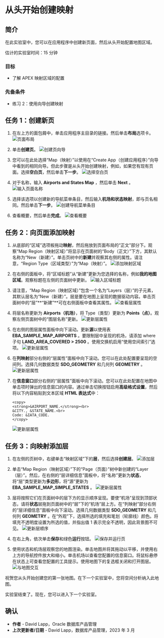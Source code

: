 # 从头开始创建映射

## 简介

在此实验室中，您可以在应用程序中创建新页面，然后从头开始配置地图区域。

估计的实验室时间：15 分钟

### 目标

*   了解 APEX 映射区域的配置

### 先备条件

*   练习 2：使用向导创建映射

## 任务 1：创建新页

1.  在左上方的面包屑中，单击应用程序主目录的链接。然后单击**布局**选项卡。 ![页面布局](images/create-map-15a.png)
    
2.  单击**创建页**。 ![创建页向导](images/create-map-15b.png)
    
3.  您可以在此处选择“Map（映射）”以使用在“Create App（创建应用程序）”向导中看到的相同向导。但此步骤是从头开始创建映射，例如，如果您有现有页面。选择**空白页**，然后单击**下一步**。 ![选择空白页](images/create-map-16.png)
    
4.  对于名称，输入 **Airports and States Map** ，然后单击 **Next** 。 ![输入页面名称](images/create-map-16a.png)
    
5.  选择该选项以创建新的导航菜单条目，然后输入**机场和状态映射**，即与页名相同。然后单击**下一步**。 ![创建导航菜单条目](images/create-map-17.png)
    
6.  查看概要，然后单击**完成**。 ![查看概要](images/create-map-18.png)
    

## 任务 2：向页面添加映射

1.  从底部的“区域”选项板拖动**映射**，然后拖放到页面布局的“正文”部分下。观察“Map Region（映射区域）”将显示在页面树的“Body（正文）”下方，其默认名称为“New（新建）”。单击页树中的**新建**并观察其右侧的属性。请注意，“Region Type（区域类型）”为“Map（映射）”。 ![添加映射区域](images/create-map-19.png)
    
2.  在右侧的面板中，将“区域标题”从“新建”更新为您选择的名称，例如**我的地图区域**。观察标题在左侧的页面树中更新。 ![输入区域标题](images/create-map-20.png)
    
3.  请注意，“Map Region（映射区域）”包含一个名为“Layers（层）”的子元素，其默认层名为“New（新建）”。层是要在地图上呈现的数据驱动内容。单击页面树中的“层”**“新建”**可在右侧面板中查看其属性。 ![查看层属性](images/create-map-21.png)
    
4.  将层名称更新为 **Airports（机场）**，将 Type（类型）更新为 **Points（点）**。观察左侧页面树中的“图层名称”更新。 ![更新层属性](images/create-map-23.png)
    
5.  在右侧的图层属性面板中向下滚动。更新**源**以使用表 **EBA\_SAMPLE\_MAP\_AIRPORTS** 。要限制层中呈现的机场，请添加 where 子句 **LAND\_AREA\_COVERED > 2500** 。使用交换机启用“使用空间索引”选项。 ![更新层属性](images/create-map-24.png)
    
6.  在**列映射**部分右侧的“层属性”面板中向下滚动。您可以在此处配置要呈现的空间列。选择几何数据类型 **SDO\_GEOMETRY** 和几何列 **GEOMETRY** 。 ![更新层属性](images/create-map-25.png)
    
7.  在**信息窗口**部分右侧的“层属性”面板中向下滚动。您可以在此处配置在地图中单击项时弹出的信息窗口的内容。通过单击切换按钮启用**高级格式设置**，然后将以下内容粘贴到文本区域 **HTML 表达式**中：
    
        <copy>
        <strong>&AIRPORT_NAME.</strong><br>
        &CITY., &STATE_NAME.<br>
        Code: &IATA_CODE.
        </copy>
        
    
    ![更新层属性](images/create-map-25a.png)
    

## 任务 3：向映射添加层

1.  在左侧的页树中，右键单击“映射区域”下的**层**，然后选择**创建层**。 ![添加层](images/create-map-26.png)
    
2.  单击“Map Region（映射区域）”下的“Page（页面）”树中新创建的“Layer（层）”。然后，在右侧的“层详细信息”面板中，将“名称”更新为**状态**，将“层”类型更新为**多边形**，将“源”更新为 **EBA\_SAMPLE\_MAP\_SIMPLE\_STATES** 。 ![更新层属性](images/create-map-27.png)
    
3.  层将按照它们在页面树中的层下方的显示顺序呈现。要使“机场”呈现到顶部状态，请将**状态**层拖到页面树中的“层”下的“机场”层上方。在“列映射”部分右侧的“层详细信息”面板中向下滚动。选择几何数据类型 **SDO\_GEOMETRY** 和几何列 **GEOMETRY** 。在“外观”下，选择所选的填充和笔划（轮廓线）颜色。将填充不透明度设置为所选的值，并指出值 1 表示完全不透明，因此背景图不可见。 ![更新层顺序](images/create-map-28.png)
    
4.  在右上角，依次单击**保存**和绿色**运行**按钮。 ![保存并运行页](images/create-map-29.png)
    
5.  使用状态和机场层观察您的地图渲染。单击地图并将其拖动以平移，并使用右上方的导航控件放大和缩小。单击机场以查看您配置的信息窗口。将鼠标悬停在状态上可查看您配置的工具提示。使用地图下的复选框关闭和打开图层。 ![与地图交互](images/create-map-30.png)
    

祝贺您从头开始创建您的第一张地图。在下一个实验室中，您将空间分析纳入此地图。

实验室结束了。现在，您可以进入下一个实验室。

## 确认

*   **作者** - David Lapp，Oracle 数据库产品管理
*   **上次更新者/日期** - David Lapp，数据库产品管理，2023 年 3 月